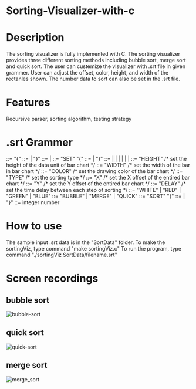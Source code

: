 # Sorting-Visualizer-with-c

# Description
The sorting visualizer is fully implemented with C. The sorting visualizer provides three different sorting methods including bubble sort, merge sort and quick sort. The user can custemize the visualizer with .srt file in given grammer. User can adjust the offset, color, height, and width of the rectanles shown. The number data to sort can also be set in the .srt file.

# Features
Recursive parser, sorting algorithm, testing strategy

# .srt Grammer
<MAIN> ::= "{" <INSTRCTLST>
<INSTRCTLST> ::= <INSTRUCTION><INSTRCTLST> | "}"
<INSTRUCTION> ::= <SET> | <SORT>
<SET> ::= "SET" "{" <SETINSTRCTLST>
<SETINSTRCTLST> ::= <SETINSTRCT><SETINSTRCTLST> | "}"
<SETINSTRCT> ::= <HEIGHT> | <WIDTH> | <COLOR> | <TYPE> | <X> | <Y> | <DELAY>
<HEIGHT> ::= "HEIGHT" <NUM>   /* set the height of the data unit of bar chart */
<WIDTH> ::= "WIDTH" <NUM>   /* set the width of the bar in bar chart */ 
<COLOR> ::= "COLOR" <enum_COLOR>   /* set the drawing color of the bar chart */
<TYPE> ::= "TYPE" <enum_TYPE>   /* set the sorting type */
<X> ::= "X" <NUM>   /* set the X offset of the entired bar chart */
<Y> ::= "Y" <NUM>   /* set the Y offset of the entired bar chart */
<DELAY> ::= "DELAY" <NUM>   /* set the time delay between each step of sorting */
<enum_COLOR> ::= "WHITE" | "RED" | "GREEN" | "BLUE"
<enum_TYPE> ::= "BUBBLE" | "MERGE" | "QUICK"
<SORT> ::= "SORT" "{" <NUMLST>
<NUMLST> ::= <NUM><NUMLST> | "}"
<NUM> ::= integer number  
  
# How to use
The sample input .srt data is in the "SortData" folder.
To make the sortingViz, type command "make sortingViz.c"
To run the program, type command "./sortingViz SortData/filename.srt"
  
# Screen recordings
## bubble sort
![bubble-sort](https://user-images.githubusercontent.com/31298786/147676686-41a9b11f-cafd-441c-9af6-6fa2a8b2f48f.gif)
  
## quick sort
![quick-sort](https://user-images.githubusercontent.com/31298786/147678853-460a6c04-48de-49b2-aee3-a73ae84898d9.gif)

## merge sort
![merge_sort](https://user-images.githubusercontent.com/31298786/147679490-fd1e9c11-a66f-42db-b9cf-cb69fc95a767.gif)
